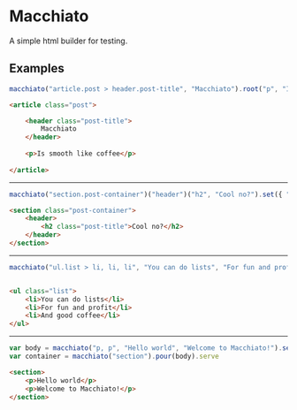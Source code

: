 # Macchiato

A simple html builder for testing.

## Examples

``` js
macchiato("article.post > header.post-title", "Macchiato").root("p", "Is smooth like coffee").serve()
```
``` html
<article class="post">

    <header class="post-title">
        Macchiato
    </header>
    
    <p>Is smooth like coffee</p>    
    
</article>
```

---

``` js
macchiato("section.post-container")("header")("h2", "Cool no?").set({ "class" : "post-title" });
```
``` html
<section class="post-container">
    <header>
        <h2 class="post-title">Cool no?</h2>
    </header>
</section>
```

---

``` js
macchiato("ul.list > li, li, li", "You can do lists", "For fun and profit", "And good coffee");
```
``` html

<ul class="list">
    <li>You can do lists</li>
    <li>For fun and profit</li>
    <li>And good coffee</li>
</ul>
```
---

``` js
var body = macchiato("p, p", "Hello world", "Welcome to Macchiato!").serve();
var container = macchiato("section").pour(body).serve
```
``` html
<section>
    <p>Hello world</p>
    <p>Welcome to Macchiato!</p>
</section>
```
